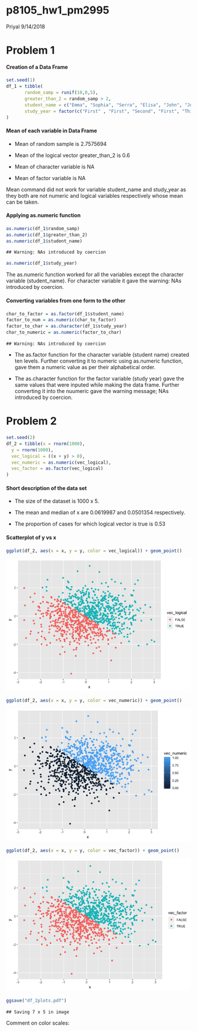 p8105\_hw1\_pm2995
================
Priyal
9/14/2018

Problem 1
=========

#### Creation of a Data Frame

``` r
set.seed(1)
df_1 = tibble( 
       random_samp = runif(10,0,5),
       greater_than_2 = random_samp > 2,
       student_name = c("Emma", "Sophia", "Serra", "Elisa", "John", "Jessica","Ross","Kaity", "Jo","Luke"),
       study_year = factor(c("First" , "First", "Second", "First", "Third", "Second", "Second", "Third", "First", "First"))
)
```

#### Mean of each variable in Data Frame

-   Mean of random sample is 2.7575694

-   Mean of the logical vector greater\_than\_2 is 0.6

-   Mean of character variable is NA

-   Mean of factor variable is NA

Mean command did not work for variable student\_name and study\_year as they both are not numeric and logical variables respectively whose mean can be taken.

#### Applying as.numeric function

``` r
as.numeric(df_1$random_samp)
as.numeric(df_1$greater_than_2)
as.numeric(df_1$student_name)
```

    ## Warning: NAs introduced by coercion

``` r
as.numeric(df_1$study_year)
```

The as.numeric function worked for all the variables except the character variable (student\_name). For character variable it gave the warning: NAs introduced by coercion.

#### Converting variables from one form to the other

``` r
char_to_factor = as.factor(df_1$student_name)
factor_to_num = as.numeric(char_to_factor)
factor_to_char = as.character(df_1$study_year)
char_to_numeric = as.numeric(factor_to_char)
```

    ## Warning: NAs introduced by coercion

-   The as.factor function for the character variable (student name) created ten levels. Further converting it to numeric using as.numeric function, gave them a numeric value as per their alphabetical order.

-   The as.character function for the factor variable (study year) gave the same values that were inputed while making the data frame. Further converting it into the nuumeric gave the warning message; NAs introduced by coercion.

Problem 2
=========

``` r
set.seed(2)
df_2 = tibble(x = rnorm(1000),
  y = rnorm(1000),
  vec_logical = ((x + y) > 0),
  vec_numeric = as.numeric(vec_logical),
  vec_factor = as.factor(vec_logical)
)
```

#### Short description of the data set

-   The size of the dataset is 1000 x 5.

-   The mean and median of x are 0.0619987 and 0.0501354 respectively.

-   The proportion of cases for which logical vector is true is 0.53

#### Scatterplot of y vs x

``` r
ggplot(df_2, aes(x = x, y = y, color = vec_logical)) + geom_point()
```

![](p8105_hw1_pm2995_files/figure-markdown_github/yx_scatter_plot-1.png)

``` r
ggplot(df_2, aes(x = x, y = y, color = vec_numeric)) + geom_point()
```

![](p8105_hw1_pm2995_files/figure-markdown_github/yx_scatter_plot-2.png)

``` r
ggplot(df_2, aes(x = x, y = y, color = vec_factor)) + geom_point()
```

![](p8105_hw1_pm2995_files/figure-markdown_github/yx_scatter_plot-3.png)

``` r
ggsave("df_2plots.pdf")
```

    ## Saving 7 x 5 in image

Comment on color scales:
